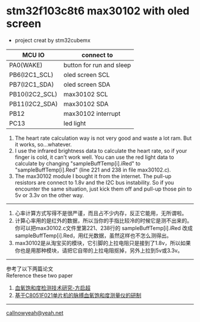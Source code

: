 # stm32f103c8t6 max30102 with oled screen

- project creat by stm32cubemx

MCU IO | connect to
---|---
PA0(WAKE) | button for run and sleep
PB6(I2C1_SCL) | oled screen SCL
PB7(I2C1_SDA) | oled screen SDA
PB10(I2C2_SCL) | max30102 SCL
PB11(I2C2_SDA) | max30102 SDA
PB12 | max30102 interrupt
PC13 | led light

1. The heart rate calculation way is not very good and waste a lot ram. But it works, so...whatever.
2. I use the infrared brightness data to calculate the heart rate, so if your finger is cold, it can't work well. You can use the red light data to calculate by changing "sampleBuffTemp[i].iRed" to "sampleBuffTemp[i].Red" (line 221 and 238 in file max30102.c).
3. The max30102 module I bought it from the internet. The pull-up resistors are connect to 1.8v and the I2C bus instability. So if you encounter the same situation, just kick them off and pull-up those pin to 5v or 3.3v on the other way.

---

1. 心率计算方式写得不是很严谨，而且占不少内存，反正它能用，无所谓啦。
2. 计算心率用的是红外的数据，所以当你的手指比较冷的时候它是测不出来的。你可以把max30102.c文件里第221、238行的 sampleBuffTemp[i].iRed 改成 sampleBuffTemp[i].Red，用红光数据，虽然这样也不怎么测得出。
3. max30102是从淘宝买的模块，它引脚的上拉电阻只是接到了1.8v，所以如果你也是用那种模块，请把它自带的上拉电阻抠掉，另外上拉到5v或3.3v。

---

参考了以下两篇论文  
Reference these two paper

1. [血氧饱和度检测技术研究-方启超](http://kns.cnki.net/KCMS/detail/detail.aspx?dbcode=CMFD&dbname=CMFD201302&filename=1013166432.nh&uid=WEEvREcwSlJHSldRa1FhdkJkVWI2cEg1MXdhY3ZWejRHVGZ0NDFhZ3RyRT0=$9A4hF_YAuvQ5obgVAqNKPCYcEjKensW4ggI8Fm4gTkoUKaID8j8gFw!!&v=MDkwMTFQclpFYlBJUjhlWDFMdXhZUzdEaDFUM3FUcldNMUZyQ1VSTEtmWmVacUZDdmxXcnpJVkYyNkhiSytHTlg=) 
2. [基于C8051F021单片机的脉搏血氧饱和度测量仪的研制](http://kns.cnki.net/KCMS/detail/detail.aspx?dbcode=CMFD&dbname=CMFD2010&filename=2009213547.nh&uid=WEEvREcwSlJHSldRa1FhdkJkVWI2cEg1MXdhY3ZWejRHVGZ0NDFhZ3RyRT0=$9A4hF_YAuvQ5obgVAqNKPCYcEjKensW4ggI8Fm4gTkoUKaID8j8gFw!!&v=MTgxNzdick9WMTI3RjdHNUhkVElxSkViUElSOGVYMUx1eFlTN0RoMVQzcVRyV00xRnJDVVJMS2ZaZVpxRkN2bFY=)

---

callnowyeah@yeah.net

